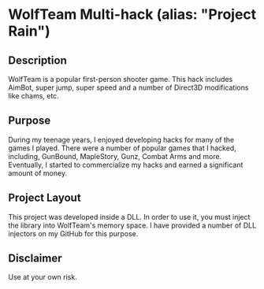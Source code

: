 # WolfTeam Multi-hack (alias: "Project Rain")

## Description

WolfTeam is a popular first-person shooter game. This hack includes AimBot, super jump, super speed and a number of Direct3D modifications like chams, etc.

## Purpose

During my teenage years, I enjoyed developing hacks for many of the games I played. There were a number of popular games that I hacked, including, GunBound, MapleStory, Gunz, Combat Arms and more. Eventually, I started to commercialize my hacks and earned a significant amount of money.

## Project Layout

This project was developed inside a DLL. In order to use it, you must inject the library into WolfTeam's memory space. I have provided a number of DLL injectors on my GitHub for this purpose.

## Disclaimer

Use at your own risk. 
